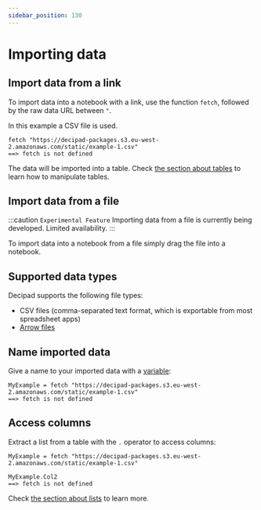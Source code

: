 ```yaml
---
sidebar_position: 130
---
```


# Importing data

## Import data from a link

To import data into a notebook with a link, use the function `fetch`, followed by the raw data URL between `"`.

In this example a CSV file is used.

```deci live
fetch "https://decipad-packages.s3.eu-west-2.amazonaws.com/static/example-1.csv"
==> fetch is not defined
```

The data will be imported into a table.
Check [the section about tables](/docs/organising-your-data/tables) to learn how to manipulate tables.

## Import data from a file

:::caution `Experimental Feature`
Importing data from a file is currently being developed. Limited availability.
:::

To import data into a notebook from a file simply drag the file into a notebook.

## Supported data types

Decipad supports the following file types:

- CSV files (comma-separated text format, which is exportable from most spreadsheet apps)
- [Arrow files](https://arrow.apache.org)

## Name imported data

Give a name to your imported data with a [variable](../language/variables):

```deci live
MyExample = fetch "https://decipad-packages.s3.eu-west-2.amazonaws.com/static/example-1.csv"
==> fetch is not defined
```

## Access columns

Extract a list from a table with the `.` operator to access columns:

```deci live
MyExample = fetch "https://decipad-packages.s3.eu-west-2.amazonaws.com/static/example-1.csv"

MyExample.Col2
==> fetch is not defined
```

Check [the section about lists](/docs/organising-your-data/lists) to learn more.
